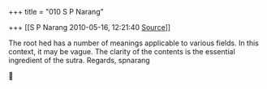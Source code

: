 +++
title = "010 S P Narang"

+++
[[S P Narang	2010-05-16, 12:21:40 [Source](https://groups.google.com/g/bvparishat/c/UY8NbmB5FtY)]]



The root hed has a number of meanings applicable to various fields. In this context, it may be vague. The clarity of the contents is the essential ingredient of the sutra. Regards, spnarang



